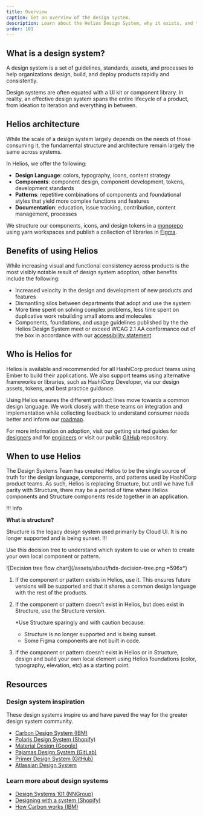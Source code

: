 ```yaml
---
title: Overview
caption: Get an overview of the design system.
description: Learn about the Helios Design System, why it exists, and the strategy behind the system.
order: 101
---
```


## What is a design system?

A design system is a set of guidelines, standards, assets, and processes to help organizations design, build, and deploy products rapidly and consistently.

Design systems are often equated with a UI kit or component library. In reality, an effective design system spans the entire lifecycle of a product, from ideation to iteration and everything in between.

## Helios architecture

While the scale of a design system largely depends on the needs of those consuming it, the fundamental structure and architecture remain largely the same across systems.

In Helios, we offer the following:

- **Design Language**: colors, typography, icons, content strategy
- **Components**: component design, component development, tokens, development standards
- **Patterns**: repetitive combinations of components and foundational styles that yield more complex functions and features
- **Documentation**: education, issue tracking, contribution, content management, processes

We structure our components, icons, and design tokens in a [monorepo](https://github.com/hashicorp/design-system) using yarn workspaces and publish a collection of libraries in [Figma](https://www.figma.com/files/team/1030156573400567478).

## Benefits of using Helios

While increasing visual and functional consistency across products is the most visibly notable result of design system adoption, other benefits include the following:

- Increased velocity in the design and development of new products and features
- Dismantling silos between departments that adopt and use the system
- More time spent on solving complex problems, less time spent on duplicative work rebuilding small atoms and molecules
- Components, foundations, and usage guidelines published by the the Helios Design System meet or exceed WCAG 2.1 AA conformance out of the box in accordance with our [accessibility statement](/about/accessibility-statement)

## Who is Helios for

Helios is available and recommended for all HashiCorp product teams using Ember to build their applications. We also support teams using alternative frameworks or libraries, such as HashiCorp Developer, via our design assets, tokens, and best practice guidance.

Using Helios ensures the different product lines move towards a common design language. We work closely with these teams on integration and implementation while collecting feedback to understand consumer needs better and inform our [roadmap](https://go.hashi.co/hds-rollout).

For more information on adoption, visit our getting started guides for [designers](/getting-started/for-designers) and for [engineers](/getting-started/for-engineers) or visit our public [GitHub](https://github.com/hashicorp/design-system) repository.

## When to use Helios

The Design Systems Team has created Helios to be the single source of truth for the design language, components, and patterns used by HashiCorp product teams. As such, Helios is replacing Structure, but until we have full parity with Structure, there may be a period of time where Helios components and Structure components reside together in an application.

!!! Info

**What is structure?**

Structure is the legacy design system used primarily by Cloud UI. It is no longer supported and is being sunset.
!!!

Use this decision tree to understand which system to use or when to create your own local component or pattern.

![Decision tree flow chart](/assets/about/hds-decision-tree.png =596x*)

1. If the component or pattern exists in Helios, use it. This ensures future versions will be supported and that it shares a common design language with the rest of the products.

2. If the component or pattern doesn’t exist in Helios, but does exist in Structure, use the Structure version. 
    
    *Use Structure sparingly and with caution because:

    - Structure is no longer supported and is being sunset.
    - Some Figma components are not built in code.

3. If the component or pattern doesn’t exist in Helios or in Structure, design and build your own local element using Helios foundations (color, typography, elevation, etc) as a starting point.


## Resources

### Design system inspiration

These design systems inspire us and have paved the way for the greater design system community.

- [Carbon Design System (IBM)](https://carbondesignsystem.com/)
- [Polaris Design System (Shopify)](https://polaris.shopify.com/)
- [Material Design (Google)](https://m3.material.io/)
- [Pajamas Design System (GitLab)](https://design.gitlab.com/)
- [Primer Design System (GitHub)](https://primer.style/)
- [Atlassian Design System](https://atlassian.design/)

### Learn more about design systems

- [Design Systems 101 (NNGroup)](https://www.nngroup.com/articles/design-systems-101/)
- [Designing with a system (Shopify)](https://polaris.shopify.com/contributing/designing-with-a-system)
- [How Carbon works (IBM)](https://next.carbondesignsystem.com/about-carbon/how-carbon-works#the-carbon-ecosystem)
